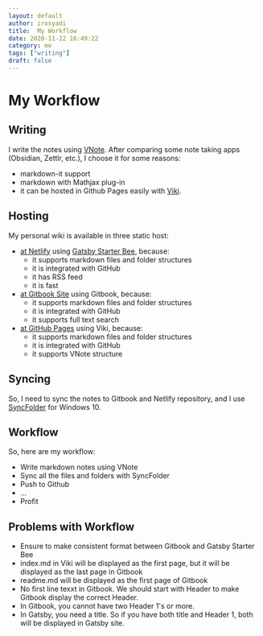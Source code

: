 ```yaml
---
layout: default
author: irosyadi
title:  My Workflow
date: 2020-11-22 16:49:22
category: me
tags: ["writing"]
draft: false
---
```


# My Workflow

## Writing
I write the notes using [VNote](https://tamlok.gitee.io/vnote/en_us/). After comparing some note taking apps (Obsidian, Zettlr, etc.), I choose it for some reasons:
- markdown-it support
- markdown with Mathjax plug-in
- it can be hosted in Github Pages easily with [Viki](https://tamlok.gitee.io/viki/).

## Hosting
My personal wiki is available in three static host:
- [at Netlify](https://irosyadi.netlify.app/) using [Gatsby Starter Bee](https://github.com/JaeYeopHan/gatsby-starter-bee), because:
    - it supports markdown files and folder structures
    - it is integrated with GitHub
    - it has RSS feed
    - it is fast
- [at Gitbook Site](https://irosyadi.gitbook.io/) using Gitbook, because:
    - it supports markdown files and folder structures
    - it is integrated with GitHub
    - it supports full text search
- [at GitHub Pages](https://irosyadi.github.io/) using Viki, because:
    - it supports markdown files and folder structures
    - it is integrated with GitHub
    - it supports VNote structure

## Syncing
So, I need to sync the notes to Gitbook and Netlify repository, and I use [SyncFolder](https://www.microsoft.com/en-us/p/syncfolder/9nc73mjwhsww) for Windows 10.

## Workflow
So, here are my workflow:
- Write markdown notes using VNote
- Sync all the files and folders with SyncFolder
- Push to Github
- ...
- Profit

## Problems with Workflow
- Ensure to make consistent format between Gitbook and Gatsby Starter Bee
- index.md in Viki will be displayed as the first page, but it will be displayed as the last page in Gitbook
- readme.md will be displayed as the first page of Gitbook
- No first line texxt in Gitbook. We should start with Header to make Gitbook display the correct Header.
- In Gitbook, you cannot have two Header 1's or more.
- In Gatsby, you need a title. So if you have both title and Header 1, both will be displayed in Gatsby site.